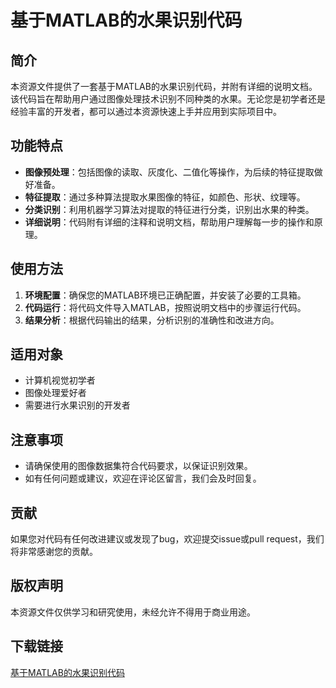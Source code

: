 # 基于MATLAB的水果识别代码

## 简介
本资源文件提供了一套基于MATLAB的水果识别代码，并附有详细的说明文档。该代码旨在帮助用户通过图像处理技术识别不同种类的水果。无论您是初学者还是经验丰富的开发者，都可以通过本资源快速上手并应用到实际项目中。

## 功能特点
- **图像预处理**：包括图像的读取、灰度化、二值化等操作，为后续的特征提取做好准备。
- **特征提取**：通过多种算法提取水果图像的特征，如颜色、形状、纹理等。
- **分类识别**：利用机器学习算法对提取的特征进行分类，识别出水果的种类。
- **详细说明**：代码附有详细的注释和说明文档，帮助用户理解每一步的操作和原理。

## 使用方法
1. **环境配置**：确保您的MATLAB环境已正确配置，并安装了必要的工具箱。
2. **代码运行**：将代码文件导入MATLAB，按照说明文档中的步骤运行代码。
3. **结果分析**：根据代码输出的结果，分析识别的准确性和改进方向。

## 适用对象
- 计算机视觉初学者
- 图像处理爱好者
- 需要进行水果识别的开发者

## 注意事项
- 请确保使用的图像数据集符合代码要求，以保证识别效果。
- 如有任何问题或建议，欢迎在评论区留言，我们会及时回复。

## 贡献
如果您对代码有任何改进建议或发现了bug，欢迎提交issue或pull request，我们将非常感谢您的贡献。

## 版权声明
本资源文件仅供学习和研究使用，未经允许不得用于商业用途。

## 下载链接

[基于MATLAB的水果识别代码](https://pan.quark.cn/s/3e24c7e1720f)